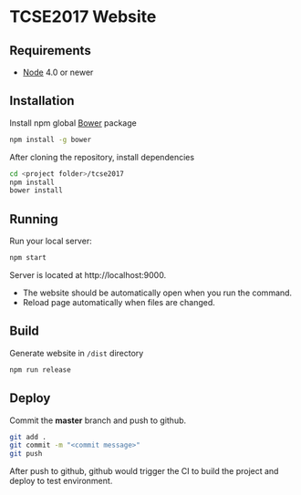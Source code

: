 # TCSE2017 Website

## Requirements
- [Node](https://nodejs.org) 4.0 or newer

## Installation
Install npm global [Bower](http://bower.io/) package
```sh
npm install -g bower
```
After cloning the repository, install dependencies
```sh
cd <project folder>/tcse2017
npm install
bower install
```
## Running
Run your local server:
```sh
npm start
```
Server is located at http://localhost:9000.  
- The website should be automatically open when you run the command.
- Reload page automatically when files are changed.

## Build
Generate website in `/dist` directory
```sh
npm run release
```

## Deploy
Commit the **master** branch and push to github.
```sh
git add .
git commit -m "<commit message>"
git push
```
After push to github, github would trigger the CI to build the project and deploy to test environment.

